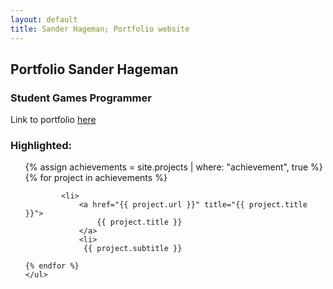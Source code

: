 ```yaml
---
layout: default
title: Sander Hageman; Portfolio website
---
```

## Portfolio Sander Hageman
### Student Games Programmer
Link to portfolio <a href="/portfolio">here</a>

### Highlighted:
<div class="BestAchievements">
	<ul class="posts">
{% assign achievements = site.projects | where: "achievement", true %}
	 {% for project in achievements %} 
		
			<li>		
				<a href="{{ project.url }}" title="{{ project.title }}">
					{{ project.title }}
				</a>
				<li>
				 {{ project.subtitle }}
</li>
			</li>
		
	{% endfor %}
	</ul>
</div>
